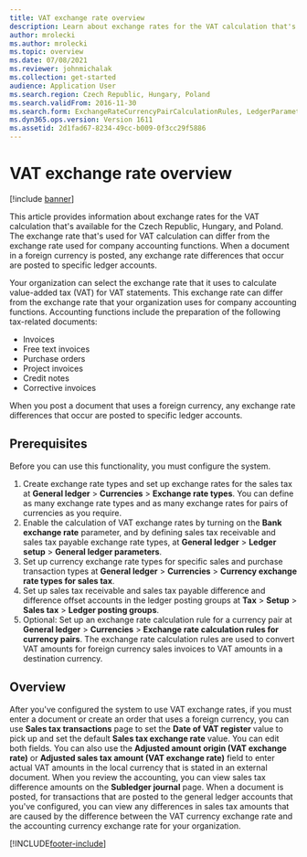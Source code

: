 ```yaml
---
title: VAT exchange rate overview
description: Learn about exchange rates for the VAT calculation that's available for the Czech Republic, Hungary, and Poland, including prerequisites.
author: mrolecki
ms.author: mrolecki
ms.topic: overview
ms.date: 07/08/2021
ms.reviewer: johnmichalak
ms.collection: get-started
audience: Application User
ms.search.region: Czech Republic, Hungary, Poland
ms.search.validFrom: 2016-11-30
ms.search.form: ExchangeRateCurrencyPairCalculationRules, LedgerParameters, SalesTaxExchangeRateType, TaxTmpWorkTrans
ms.dyn365.ops.version: Version 1611
ms.assetid: 2d1fad67-8234-49cc-b009-0f3cc29f5886
---
```


# VAT exchange rate overview

[!include [banner](../../includes/banner.md)]

This article provides information about exchange rates for the VAT calculation that's available for the Czech Republic, Hungary, and Poland. The exchange rate that's used for VAT calculation can differ from the exchange rate used for company accounting functions. When a document in a foreign currency is posted, any exchange rate differences that occur are posted to specific ledger accounts.

Your organization can select the exchange rate that it uses to calculate value-added tax (VAT) for VAT statements. This exchange rate can differ from the exchange rate that your organization uses for company accounting functions. Accounting functions include the preparation of the following tax-related documents:

-   Invoices
-   Free text invoices
-   Purchase orders
-   Project invoices
-   Credit notes
-   Corrective invoices

When you post a document that uses a foreign currency, any exchange rate differences that occur are posted to specific ledger accounts.

## Prerequisites

Before you can use this functionality, you must configure the system.

1.  Create exchange rate types and set up exchange rates for the sales tax at **General ledger** &gt; **Currencies** &gt; **Exchange rate types**. You can define as many exchange rate types and as many exchange rates for pairs of currencies as you require.
2.  Enable the calculation of VAT exchange rates by turning on the **Bank exchange rate** parameter, and by defining sales tax receivable and sales tax payable exchange rate types, at **General ledger** &gt; **Ledger setup** &gt; **General ledger parameters**.
3.  Set up currency exchange rate types for specific sales and purchase transaction types at **General ledger** &gt; **Currencies** &gt; **Currency exchange rate types for sales tax**.
4.  Set up sales tax receivable and sales tax payable difference and difference offset accounts in the ledger posting groups at **Tax** &gt; **Setup** &gt; **Sales tax** &gt; **Ledger posting groups**.
5.  Optional: Set up an exchange rate calculation rule for a currency pair at **General ledger** &gt; **Currencies** &gt; **Exchange rate calculation rules for currency pairs**. The exchange rate calculation rules are used to convert VAT amounts for foreign currency sales invoices to VAT amounts in a destination currency.

## Overview

After you've configured the system to use VAT exchange rates, if you must enter a document or create an order that uses a foreign currency, you can use **Sales tax transactions** page to set the **Date of VAT register** value to pick up and set the default **Sales tax exchange rate** value. You can edit both fields. You can also use the **Adjusted amount origin (VAT exchange rate)** or **Adjusted sales tax amount (VAT exchange rate)** field to enter actual VAT amounts in the local currency that is stated in an external document. When you review the accounting, you can view sales tax difference amounts on the **Subledger journal** page. When a document is posted, for transactions that are posted to the general ledger accounts that you've configured, you can view any differences in sales tax amounts that are caused by the difference between the VAT currency exchange rate and the accounting currency exchange rate for your organization.






[!INCLUDE[footer-include](../../../includes/footer-banner.md)]
